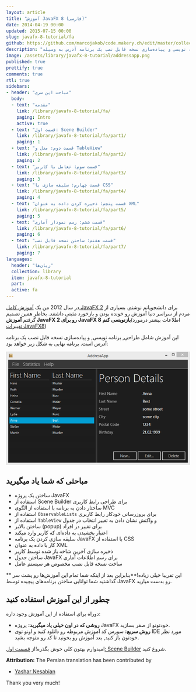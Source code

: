 ```yaml
---
layout: article
title: "آموزش JavaFX 8 (فارسی)"
date: 2014-04-19 00:00
updated: 2015-07-15 00:00
slug: javafx-8-tutorial/fa
github: https://github.com/marcojakob/code.makery.ch/edit/master/collections/library/javafx-8-tutorial-fa.md
description: "یک آموزش 7 قسمتی شامل طراحی, برنامه نویسی و پیاده‌سازی نسخه قابل نصب یک برنامه آدرس به وسیله JavaFX"
image: /assets/library/javafx-8-tutorial/addressapp.png
published: true
prettify: true
comments: true
rtl: true
sidebars:
- header: "مباحث این سری"
  body:
  - text: "مقدمه"
    link: /library/javafx-8-tutorial/fa/
    paging: Intro
    active: true
  - text: "قسمت اول: Scene Builder"
    link: /library/javafx-8-tutorial/fa/part1/
    paging: 1
  - text: "قسمت دوم: مدل و TableView"
    link: /library/javafx-8-tutorial/fa/part2/
    paging: 2
  - text: "قسمت سوم: تعامل با کاربر"
    link: /library/javafx-8-tutorial/fa/part3/
    paging: 3
  - text: "قسمت چهارم: سلیقه سازی با CSS"
    link: /library/javafx-8-tutorial/fa/part4/
    paging: 4
  - text: "قسمت پنجم: ذخیره کردن داده به عنوان XML"
    link: /library/javafx-8-tutorial/fa/part5/
    paging: 5
  - text: "قسمت ششم: رسم نمودار آماری"
    link: /library/javafx-8-tutorial/fa/part6/
    paging: 6
  - text: "قسمت هفتم: ساختن نسخه قابل نصب"
    link: /library/javafx-8-tutorial/fa/part7/
    paging: 7
languages:
  header: "زبان‌ها"
  collection: library
  item: javafx-8-tutorial
  part:
  active: fa
---
```


در سال 2012 من یک [آموزش کامل JavaFX 2](/library/javafx-2-tutorial) برای دانشجویانم نوشتم. بسیاری از مردم از سراسر دنیا آموزش رو خونده بودن و بازخورد مثبتی داشتند. بخاطر همین تصمیم گرفتم **آموزش JavaFX 2 رو برای JavaFX 8 بازنویسی کنم**(اطلاعات بیشتر درمورد [تغییرات JavaFX8](/blog/update-to-javafx-8-whats-new/))

این آموزش شامل طراحی, برنامه نویسی, و پیاده‌سازی نسخه قابل نصب یک برنامه آدرس است. برنامه نهایی به شکل زیر خواهد بود:

![Screenshot AddressApp](/assets/library/javafx-8-tutorial/addressapp.png)

## مباحثی که شما یاد میگیرید

* ساختن یک پروژه JavaFX
* استفاده از Scene Builder برای طراحی رابط کاربری
* ساختار دادن به برنامه با استفاده از الگوی MVC
* استفاده از `ObservableLists` برای بروزرسانی خودکار رابط کاربری
* استفاده از `TableView` و واکنش نشان دادن به تغییر انتخاب در جدول
* ساختن بالابر (popup) برای تغییر در افراد
* اعتبار بخشیدن به داده‌ای که کاربر وارد میکند
* سلیقه سازی کردن یک برنامه JavaFX با استفاده از CSS
* کار با داده به عنوان XML
* ذخیره سازی آخرین شاخه باز شده توسط کاربر 
* ساختن جدول JavaFX برای رسم اطلاعات آماری
* ساخت نسخه قابل نصب مخصوص هر سیستم عامل

** این تقریبا خیلی زیاده!**بنابراین بعد از اینکه شما تمام این آموزش‌ها رو پشت سر گذاشتید شما توانایی ساختن برنامه‌های پیچیده توسط JavaFX رو بدست میارید.

## چطور از این آموزش استفاده کنید

دوراه برای استفاده از این آموزش وجود داره:
* **روشی که در اون خیلی یاد میگیرید:** پروژه JavaFX خودتونو از صفر بسازید.
* **روش سریع:** سورس کد آموزش مربوطه رو دانلود کنید و اونو توی IDE مورد نظر خودتون باز کنید, بعد آموزش‌ رو بخونید تا کد رو متوجه بشید.

امیدوارم بهتون کلی خوش بگذره!از [قسمت اول: Scene Builder](/library/javafx-8-tutorial/fa/part1/) شروع کنید.

<div dir="ltr" class="alert alert-success">
  <strong><i class="fa fa-trophy"></i> Attribution:</strong> The Persian translation has been contributed by 
  <ul>
    <li><a href="https://github.com/yasharne" class="alert-link">Yashar Nesabian</a></li> 
  </ul>
  Thank you very much!
</div>